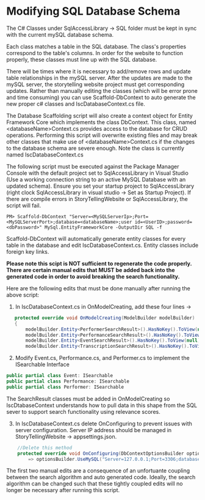 # Modifying SQL Database Schema

The C# Classes under SqlAccessLibrary -> SQL folder must be kept in sync with the current mySQL database schema. 

Each class matches a table in the SQL database. The class's properties correspond to the table's columns. In order for the website to function properly, these classes must line up with the SQL database.

There will be times where it is necessary to add/remove rows and update table relationships in the mySQL server. After the updates are made to the mySQL server, the storytelling website project must get corresponding updates. Rather than manually editing the classes (which will be error prone and time consuming) you can use Scaffold-DbContext to auto generate the new proper c# classes and IscDatabaseContext.cs file.

The Database Scaffolding script will also create a context object for Entity Framework Core which implements the class DbContext. This class, named \<databaseName\>Context.cs provides access to the database for CRUD operations. Performing this script will overwrite existing files and may break other classes that make use of \<databaseName\>Context.cs if the changes to the database schema are severe enough. Note the class is currently named IscDatabaseContext.cs

The following script must be executed against the Package Manager Console with the default project set to SqlAccessLibrary in Visual Studio (Use a working connection string to an active MySQL Database with an updated schema). Ensure you set your startup project to SqlAccessLibrary (right clock SqlAccessLibrary in visual studio -> Set as Startup Project). If there are compile errors in StoryTellingWebsite or SqlAccessLibrary, the script will fail.

```
PM> Scaffold-DbContext "Server=<MySQLServerIp>;Port=<MySQLServerPort>;database=<databaseName>;user id=<UserID>;password=<dbPassword>" MySql.EntityFrameworkCore -OutputDir SQL -f
```
Scaffold-DbContext will automatically generate entity classes for every table in the database and edit IscDatabaseContext.cs. Entity classes include foreign key links.

**Please note this scipt is NOT sufficient to regenerate the code properly. There are certain manual edits that MUST be added back into the generated code in order to avoid breaking the search functionality.**

Here are the following edits that must be done manually after running the above script:

1. In IscDatabaseContext.cs in OnModelCreating, add these four lines ->  
```c#
   protected override void OnModelCreating(ModelBuilder modelBuilder)
   {
       modelBuilder.Entity<PerformerSearchResult>().HasNoKey().ToView(null);
       modelBuilder.Entity<PerformanceSearchResult>().HasNoKey().ToView(null);
       modelBuilder.Entity<EventSearchResult>().HasNoKey().ToView(null);
       modelBuilder.Entity<TranscriptionSearchResult>().HasNoKey().ToView(null);
```
2. Modify Event.cs, Performance.cs, and Performer.cs to implement the ISearchable Interface
```c#
public partial class Event: ISearchable
public partial class Performance: ISearchable
public partial class Performer: ISearchable
```
The SearchResult classes must be added in OnModelCreating so IscDtabaseContext understands how to pull data in this shape from the SQL sever to support search functionality using relevance scores.


3. In IscDatabaseContext.cs delete OnConfiguring to prevent issues with server configuration. Server IP address should be managed in StoryTellingWebsite -> appsettings.json.
```c#
    //Delete this method
    protected override void OnConfiguring(DbContextOptionsBuilder optionsBuilder)
        => optionsBuilder.UseMySQL("Server=127.0.0.1;Port=3306;database=isc_database;user id=root;password=<>"); 

```

The first two manual edits are a consequence of an unfortuante coupling between the search algorithm and auto generated code. Ideally, the search algorithm can be changed such that these tightly coupled edits will no longer be necessary after running this script.